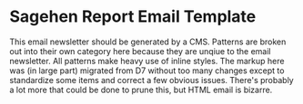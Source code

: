 # Sagehen Report Email Template

This email newsletter should be generated by a CMS. Patterns are broken out into their own category here because they are unqiue to the email newsletter. All patterns make heavy use of inline styles. The markup here was (in large part) migrated from D7 without too many changes except to standardize some items and correct a few obvious issues. There's probably a lot more that could be done to prune this, but HTML email is bizarre.
